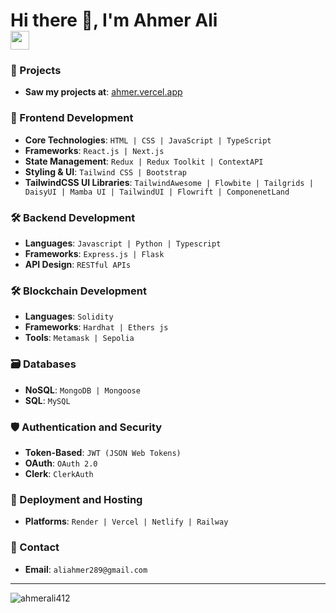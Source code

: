 <h1 align="">
  Hi there 👋, I'm Ahmer Ali
  <br>
  <img src="https://raw.githubusercontent.com/ahmerali412/ahmerali412/main/assets/wave.gif" width="30px">
</h1>

### 🚀 Projects
- **Saw my projects at**: <a href="https://ahmer.vercel.app/">ahmer.vercel.app</a>

### 🎨 Frontend Development
- **Core Technologies**: `HTML | CSS | JavaScript | TypeScript`
- **Frameworks**: `React.js | Next.js`
- **State Management**: `Redux | Redux Toolkit | ContextAPI`
- **Styling & UI**: `Tailwind CSS | Bootstrap`
- **TailwindCSS UI Libraries**: `TailwindAwesome | Flowbite | Tailgrids | DaisyUI | Mamba UI | TailwindUI | Flowrift | ComponenetLand`

### 🛠 Backend Development
- **Languages**: `Javascript | Python | Typescript`
- **Frameworks**: `Express.js | Flask`
- **API Design**: `RESTful APIs`

### 🛠 Blockchain Development
- **Languages**: `Solidity`
- **Frameworks**: `Hardhat | Ethers js`
- **Tools**: `Metamask | Sepolia`

### 🗃 Databases
- **NoSQL**: `MongoDB | Mongoose`
- **SQL**: `MySQL`

### 🛡 Authentication and Security
- **Token-Based**: `JWT (JSON Web Tokens)`
- **OAuth**: `OAuth 2.0`
- **Clerk**: `ClerkAuth`

### 🚀 Deployment and Hosting
- **Platforms**: `Render | Vercel | Netlify | Railway`

### 🚀 Contact
- **Email**: `aliahmer289@gmail.com`
---

<p align="left">
  <img src="https://github-readme-streak-stats.herokuapp.com/?user=ahmerali412&" alt="ahmerali412" />
</p>
